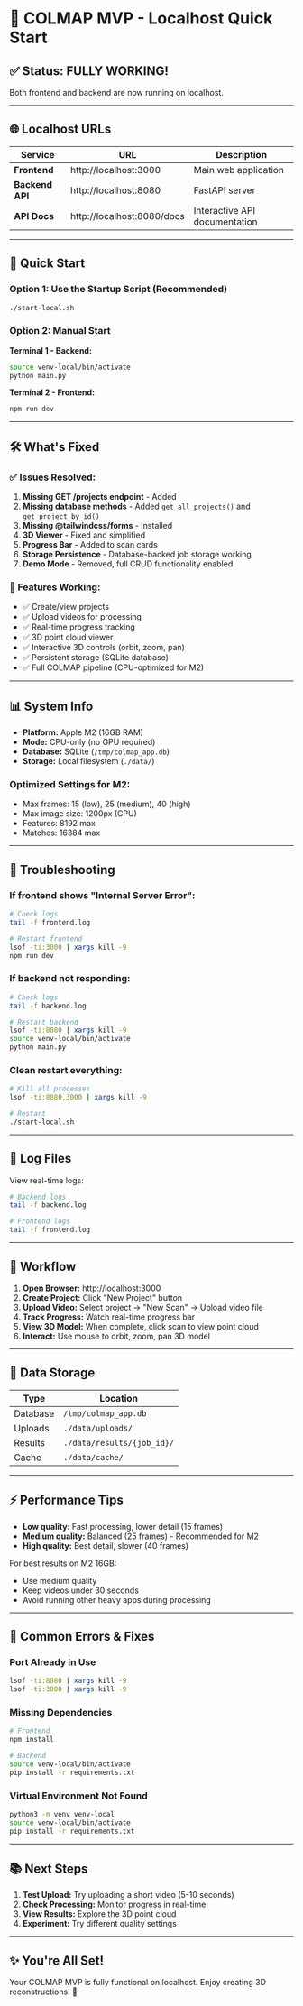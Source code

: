 # 🚀 COLMAP MVP - Localhost Quick Start

## ✅ Status: FULLY WORKING!

Both frontend and backend are now running on localhost.

---

## 🌐 Localhost URLs

| Service | URL | Description |
|---------|-----|-------------|
| **Frontend** | http://localhost:3000 | Main web application |
| **Backend API** | http://localhost:8080 | FastAPI server |
| **API Docs** | http://localhost:8080/docs | Interactive API documentation |

---

## 🎯 Quick Start

### Option 1: Use the Startup Script (Recommended)
```bash
./start-local.sh
```

### Option 2: Manual Start

**Terminal 1 - Backend:**
```bash
source venv-local/bin/activate
python main.py
```

**Terminal 2 - Frontend:**
```bash
npm run dev
```

---

## 🛠️ What's Fixed

### ✅ Issues Resolved:
1. **Missing GET /projects endpoint** - Added
2. **Missing database methods** - Added `get_all_projects()` and `get_project_by_id()`
3. **Missing @tailwindcss/forms** - Installed
4. **3D Viewer** - Fixed and simplified
5. **Progress Bar** - Added to scan cards
6. **Storage Persistence** - Database-backed job storage working
7. **Demo Mode** - Removed, full CRUD functionality enabled

### 🎨 Features Working:
- ✅ Create/view projects
- ✅ Upload videos for processing
- ✅ Real-time progress tracking
- ✅ 3D point cloud viewer
- ✅ Interactive 3D controls (orbit, zoom, pan)
- ✅ Persistent storage (SQLite database)
- ✅ Full COLMAP pipeline (CPU-optimized for M2)

---

## 📊 System Info

- **Platform:** Apple M2 (16GB RAM)
- **Mode:** CPU-only (no GPU required)
- **Database:** SQLite (`/tmp/colmap_app.db`)
- **Storage:** Local filesystem (`./data/`)

### Optimized Settings for M2:
- Max frames: 15 (low), 25 (medium), 40 (high)
- Max image size: 1200px (CPU)
- Features: 8192 max
- Matches: 16384 max

---

## 🔧 Troubleshooting

### If frontend shows "Internal Server Error":
```bash
# Check logs
tail -f frontend.log

# Restart frontend
lsof -ti:3000 | xargs kill -9
npm run dev
```

### If backend not responding:
```bash
# Check logs
tail -f backend.log

# Restart backend
lsof -ti:8080 | xargs kill -9
source venv-local/bin/activate
python main.py
```

### Clean restart everything:
```bash
# Kill all processes
lsof -ti:8080,3000 | xargs kill -9

# Restart
./start-local.sh
```

---

## 📝 Log Files

View real-time logs:
```bash
# Backend logs
tail -f backend.log

# Frontend logs
tail -f frontend.log
```

---

## 🎥 Workflow

1. **Open Browser:** http://localhost:3000
2. **Create Project:** Click "New Project" button
3. **Upload Video:** Select project → "New Scan" → Upload video file
4. **Track Progress:** Watch real-time progress bar
5. **View 3D Model:** When complete, click scan to view point cloud
6. **Interact:** Use mouse to orbit, zoom, pan 3D model

---

## 💾 Data Storage

| Type | Location |
|------|----------|
| Database | `/tmp/colmap_app.db` |
| Uploads | `./data/uploads/` |
| Results | `./data/results/{job_id}/` |
| Cache | `./data/cache/` |

---

## ⚡ Performance Tips

- **Low quality:** Fast processing, lower detail (15 frames)
- **Medium quality:** Balanced (25 frames) - Recommended for M2
- **High quality:** Best detail, slower (40 frames)

For best results on M2 16GB:
- Use medium quality
- Keep videos under 30 seconds
- Avoid running other heavy apps during processing

---

## 🐛 Common Errors & Fixes

### Port Already in Use
```bash
lsof -ti:8080 | xargs kill -9
lsof -ti:3000 | xargs kill -9
```

### Missing Dependencies
```bash
# Frontend
npm install

# Backend
source venv-local/bin/activate
pip install -r requirements.txt
```

### Virtual Environment Not Found
```bash
python3 -m venv venv-local
source venv-local/bin/activate
pip install -r requirements.txt
```

---

## 📚 Next Steps

1. **Test Upload:** Try uploading a short video (5-10 seconds)
2. **Check Processing:** Monitor progress in real-time
3. **View Results:** Explore the 3D point cloud
4. **Experiment:** Try different quality settings

---

## ✨ You're All Set!

Your COLMAP MVP is fully functional on localhost. Enjoy creating 3D reconstructions! 🎉




